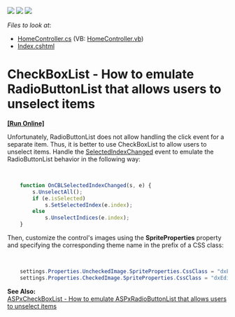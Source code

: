 <!-- default badges list -->
![](https://img.shields.io/endpoint?url=https://codecentral.devexpress.com/api/v1/VersionRange/128549052/13.1.7%2B)
[![](https://img.shields.io/badge/Open_in_DevExpress_Support_Center-FF7200?style=flat-square&logo=DevExpress&logoColor=white)](https://supportcenter.devexpress.com/ticket/details/E4893)
[![](https://img.shields.io/badge/📖_How_to_use_DevExpress_Examples-e9f6fc?style=flat-square)](https://docs.devexpress.com/GeneralInformation/403183)
<!-- default badges end -->
<!-- default file list -->
*Files to look at*:

* [HomeController.cs](./CS/DXMVC/Controllers/HomeController.cs) (VB: [HomeController.vb](./VB/DXMVC/Controllers/HomeController.vb))
* [Index.cshtml](./CS/DXMVC/Views/Home/Index.cshtml)
<!-- default file list end -->
# CheckBoxList - How to emulate RadioButtonList that allows users to unselect items
<!-- run online -->
**[[Run Online]](https://codecentral.devexpress.com/e4893)**
<!-- run online end -->


<p>Unfortunately, RadioButtonList does not allow handling the click event for a separate item. Thus, it is better to use CheckBoxList to allow users to unselect items. Handle the <a href="http://documentation.devexpress.com/#AspNet/DevExpressWebASPxEditorsScriptsASPxClientCheckBoxList_SelectedIndexChangedtopic"><u>SelectedIndexChanged</u></a> event to emulate the RadioButtonList behavior in the following way:</p><br />


```js
    function OnCBLSelectedIndexChanged(s, e) {
        s.UnselectAll();
        if (e.isSelected)
            s.SetSelectedIndex(e.index);
        else
            s.UnselectIndices(e.index);
    }

```

<p> </p><p>Then, customize the control's images using the <strong>SpriteProperties</strong> property and specifying the corresponding theme name in the prefix of a CSS class:</p><br />


```cs
    settings.Properties.UncheckedImage.SpriteProperties.CssClass = "dxEditors_edtRadioButtonUnchecked_DevEx";
    settings.Properties.CheckedImage.SpriteProperties.CssClass = "dxEditors_edtRadioButtonChecked_DevEx";

```

<p> </p><p><strong>See Also:</strong><br />
<a href="https://www.devexpress.com/Support/Center/p/E4895">ASPxCheckBoxList - How to emulate ASPxRadioButtonList that allows users to unselect items</a></p>

<br/>


